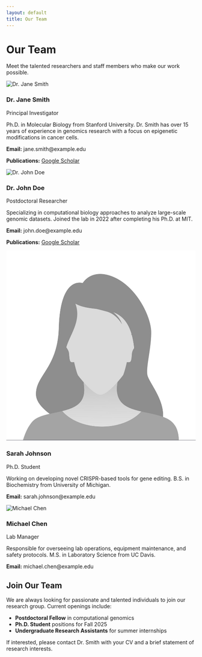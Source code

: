 ```yaml
---
layout: default
title: Our Team
---
```


# Our Team

Meet the talented researchers and staff members who make our work possible.

<div class="team-container">
  <div class="team-member">
    <img src="/SunLab/lab-website/assets/images/placeholder1.jpg" alt="Dr. Jane Smith">
    <h3>Dr. Jane Smith</h3>
    <p class="position">Principal Investigator</p>
    <p>Ph.D. in Molecular Biology from Stanford University. Dr. Smith has over 15 years of experience in genomics research with a focus on epigenetic modifications in cancer cells.</p>
    <p><strong>Email:</strong> jane.smith@example.edu</p>
    <p><strong>Publications:</strong> <a href="https://scholar.google.com">Google Scholar</a></p>
  </div>
  
  <div class="team-member">
    <img src="/SunLab/lab-website/assets/images/placeholder2.jpg" alt="Dr. John Doe">
    <h3>Dr. John Doe</h3>
    <p class="position">Postdoctoral Researcher</p>
    <p>Specializing in computational biology approaches to analyze large-scale genomic datasets. Joined the lab in 2022 after completing his Ph.D. at MIT.</p>
    <p><strong>Email:</strong> john.doe@example.edu</p>
    <p><strong>Publications:</strong> <a href="https://scholar.google.com">Google Scholar</a></p>
  </div>
  
  <div class="team-member">
    <img src="../lab-website/assets/images/placeholder3.jpg" alt="Sarah Johnson">
    <h3>Sarah Johnson</h3>
    <p class="position">Ph.D. Student</p>
    <p>Working on developing novel CRISPR-based tools for gene editing. B.S. in Biochemistry from University of Michigan.</p>
    <p><strong>Email:</strong> sarah.johnson@example.edu</p>
  </div>
  
  <div class="team-member">
    <img src="/SunLab/lab-website/assets/images/placeholder4.jpg" alt="Michael Chen">
    <h3>Michael Chen</h3>
    <p class="position">Lab Manager</p>
    <p>Responsible for overseeing lab operations, equipment maintenance, and safety protocols. M.S. in Laboratory Science from UC Davis.</p>
    <p><strong>Email:</strong> michael.chen@example.edu</p>
  </div>
</div>

## Join Our Team

We are always looking for passionate and talented individuals to join our research group. Current openings include:

- **Postdoctoral Fellow** in computational genomics
- **Ph.D. Student** positions for Fall 2025
- **Undergraduate Research Assistants** for summer internships

If interested, please contact Dr. Smith with your CV and a brief statement of research interests.
